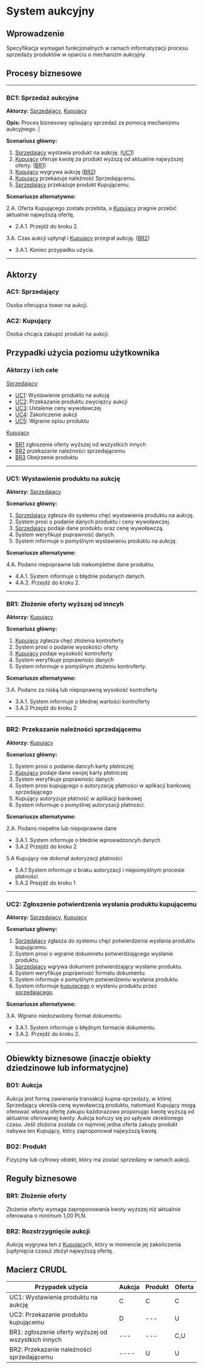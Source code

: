 # System aukcyjny

## Wprowadzenie

Specyfikacja wymagań funkcjonalnych w ramach informatyzacji procesu sprzedaży produktów w oparciu o mechanizm aukcyjny. 

## Procesy biznesowe

---
<a id="bc1"></a>
### BC1: Sprzedaż aukcyjna 

**Aktorzy:** [Sprzedający](#ac1), [Kupujący](#ac2)

**Opis:** Proces biznesowy opisujący sprzedaż za pomocą mechanizmu aukcyjnego. |

**Scenariusz główny:**
1. [Sprzedający](#ac1) wystawia produkt na aukcję. ([UC1](#uc1))
2. [Kupujący](#ac2) oferuje kwotę za produkt wyższą od aktualnie najwyższej oferty. ([BR1](#br1))
3. [Kupujący](#ac2) wygrywa aukcję ([BR2](#br2))
4. [Kupujący](#ac2) przekazuje należność Sprzedającemu.
5. [Sprzedający](#ac1) przekazuje produkt Kupującemu.

**Scenariusze alternatywne:** 

2.A. Oferta Kupującego została przebita, a [Kupujący](#ac2) pragnie przebić aktualnie najwyższą ofertę.
* 2.A.1. Przejdź do kroku 2.

3.A. Czas aukcji upłynął i [Kupujący](#ac2) przegrał aukcję. ([BR2](#br2))
* 3.A.1. Koniec przypadku użycia.

---

## Aktorzy

<a id="ac1"></a>
### AC1: Sprzedający

Osoba oferująca towar na aukcji.

<a id="ac2"></a>
### AC2: Kupujący

Osoba chcąca zakupić produkt na aukcji.


## Przypadki użycia poziomu użytkownika

### Aktorzy i ich cele

[Sprzedający](#ac1):
* [UC1](#uc1): Wystawienie produktu na aukcję
* [UC2](#uc2): Przekazanie produktu zwycięzcy aukcji
* [UC3](#uc3): Ustalenie ceny wywoławczej
* [UC4](#uc4): Zakończenie aukcji
* [UC5](#uc5): Wgranie opisu produktu


[Kupujący](#ac2)
* [BR1](#br1) zgłoszenie oferty wyższej od wszystkich innych
* [BR2](#br2) przekazanie należności sprzedającemu
* [BR3](#br3) Obejrzenie produktu

---
<a id="uc1"></a>
### UC1: Wystawienie produktu na aukcję

**Aktorzy:** [Sprzedający](#ac1)

**Scenariusz główny:**
1. [Sprzedający](#ac1) zgłasza do systemu chęć wystawienia produktu na aukcję.
2. System prosi o podanie danych produktu i ceny wywoławczej.
3. [Sprzedający](#ac1) podaje dane produktu oraz cenę wywoławczą.
4. System weryfikuje poprawność danych.
5. System informuje o pomyślnym wystawieniu produktu na aukcję.

**Scenariusze alternatywne:** 

4.A. Podano niepoprawne lub niekompletne dane produktu.
* 4.A.1. System informuje o błędnie podanych danych.
* 4.A.2. Przejdź do kroku 2.

---

<a id="br1"></a>
### BR1: Złożenie oferty wyższej od inncyh

**Aktorzy:** [Kupujący](#br1)

**Scenariusz główny:**
1. [Kupujący](#br1) zgłasza chęć złożenia kontroferty
2. System prosi o podanie wysokości oferty
3. [Kupujący](#br1) podaje wysokość kontroferty
4. System weryfikuje poprawnośc danych
5. System informuje o pomyślnym złożeniu kontroferty. 

**Scenariusze alternatywne:** 

3.A. Podano za niską lub niepoprawną wysokość kontroferty
* 3.A.1. System informuje o błednej wartości kontroferty
* 3.A.2 Przejdź do kroku 2

---

<a id="br2"></a>
### BR2: Przekazanie należności sprzedającemu

**Aktorzy:** [Kupujący](#br1)

**Scenariusz główny:**
1. System prosi o podanie dancyh karty płatniczej
2. [Kupujący](#br1) podaje dane swojej karty płatniczej
3. System weryfikuje poprawnośc danych
4. System prosi kupującego o autoryzację płatności w aplikacji bankowej sprzedającego
5. Kupujący autoryzuje płatność w aplikacji bankowej 
6. System informuje o pomyślnej autoryzacji płatności. 

**Scenariusze alternatywne:** 

2.A. Podano niepełne lub niepoprawne dane
* 3.A.1. System informuje o błednie wprowadzoncyh danych
* 3.A.2 Przejdź do kroku 2

5.A Kupujący nie dokonał autoryzacji płatności
* 5.A.1 System informuje o braku autoryzacji i niepomyślnym procesie płatności
* 5.A.2 Prezjdź do kroku 1

---

<a id="uc2"></a>
### UC2: Zgłoszenie potwierdzenia wysłania produktu kupującemu

**Aktorzy:** [Sprzedający](#ac1), [Kupujący](#br1)

**Scenariusz główny:**
1. [Sprzedający](#ac1) zgłasza do systemu chęć potwierdzenia wysłania produktu kupującemu.
2. System prosi o wgranie dokumnetu potwierdzającego wysłanie produktu.
3. [Sprzedający](#ac1) wgrywa dokument potwierdzający wysłanie produktu.
4. System weryfikuje poprawność formatu dokumentu.
5. System informuje o pomyślnym potwierdzeniu wysłania produktu
6. System informuje [kupującego](#br1) o wysłaniu produktu przez [sprzedającego](#ac1).

**Scenariusze alternatywne:** 

3.A. Wgrano niedozwolony format dokumentu.
* 3.A.1. System informuje o błędnym formacie dokumentu.
* 3.A.2. Przejdź do kroku 2.

---

## Obiewkty biznesowe (inaczje obiekty dziedzinowe lub informatycjne)

### BO1: Aukcja

Aukcja jest formą zawierania transakcji kupna-sprzedaży, w której Sprzedający określa cenę wywoławczą produktu, natomiast Kupujący mogą oferować własną ofertę zakupu każdorazowo proponując kwotę wyższą od aktualnie oferowanej kwoty. Aukcja kończy się po upływie określonego czasu. Jeśli złożona została co najmniej jedna oferta zakupy produkt nabywa ten Kupujący, który zaproponował najwyższą kwotę. 

### BO2: Produkt

Fizyczny lub cyfrowy obiekt, który ma zostać sprzedany w ramach aukcji.

## Reguły biznesowe

<a id="br1"></a>
### BR1: Złożenie oferty

Złożenie oferty wymaga zaproponowania kwoty wyższej niż aktualnie oferowana o minimum 1,00 PLN.


<a id="br2"></a>
### BR2: Rozstrzygnięcie aukcji

Aukcję wygrywa ten z [Kupujący](#ac2)ch, który w momencie jej zakończenia (upłynięcia czasu) złożył najwyższą ofertę.

## Macierz CRUDL


| Przypadek użycia                                  | Aukcja | Produkt | Oferta |
| ------------------------------------------------- | ------ | ------- | --- |
| UC1: Wystawienia produktu na aukcję               | C  |    C    | C |
| UC2: Przekazanie produktu kupującemu                                          |  D  |  ---    | U |
| BR1: zgłoszenie oferty wyższej od wszystkich innych               |    ---   |    ---    | C,U |
| BR2: Przekazanie należności sprzedającemu               |    ---- |    U    | U |

